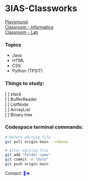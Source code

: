 # 3IAS-Classworks

[Playground](https://www.onlinegdb.com/myfiles)   
[Classroom - Informatica](https://classroom.google.com/c/NzIzNTQyNjk3MDIx)   
[Classroom - Lab](https://classroom.google.com/c/NzEyOTU4MjgxMTI3)   

### Topics
- Java
- HTML
- CSS
- Python (TPSIT)

### Things to study: <br/>
[ ] stack <br/>
[ ] BufferReader <br/>
[ ] ListNode <br/>
[ ] ArrrayList <br/>
[ ] Binary tree <br/>
  

### Codespace terminal commands:
```sh
# Before editing file
git pull origin main --rebase

# After editing file
git add "Folder name"
git commit -m "Date"
git push origin main
```

Contact: <a href="https://mail.google.com/mail/?view=cm&fs=1&tf=1&to=ullah.shoaib.studente@itispaleocapa.it&su=You're%20Awesome!&body=Hi%20Shoaib,%0A%0AI'm%20a%20big%20fan%20of%20you.%20I%20love%20your%20coding,%20you're%20sooooo%20amazing%20omg.%0A%0AI%20want%20to%20gift%20you%20a%20Porsche%20GT3%20RS%20and%20Nissan%20GT-R.%20You%20can%20have%20my%20gf%20too%20if%20you%20want.%0A%0ARegards," target="_blank" rel="noopener noreferrer" style="text-decoration: none; color: blue; font-weight: bold;">📧⇒</a>
